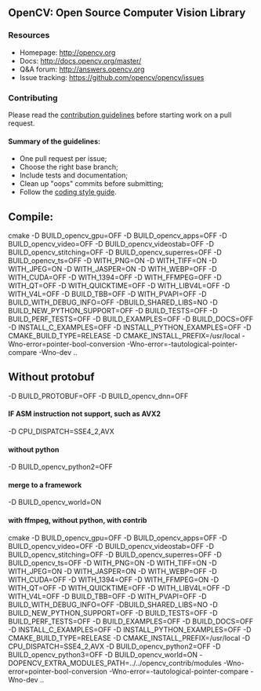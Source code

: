 ## OpenCV: Open Source Computer Vision Library

### Resources

* Homepage: <http://opencv.org>
* Docs: <http://docs.opencv.org/master/>
* Q&A forum: <http://answers.opencv.org>
* Issue tracking: <https://github.com/opencv/opencv/issues>

### Contributing

Please read the [contribution guidelines](https://github.com/opencv/opencv/wiki/How_to_contribute) before starting work on a pull request.

#### Summary of the guidelines:

* One pull request per issue;
* Choose the right base branch;
* Include tests and documentation;
* Clean up "oops" commits before submitting;
* Follow the [coding style guide](https://github.com/opencv/opencv/wiki/Coding_Style_Guide).

## Compile:
cmake -D BUILD_opencv_gpu=OFF -D BUILD_opencv_apps=OFF -D BUILD_opencv_video=OFF -D BUILD_opencv_videostab=OFF -D BUILD_opencv_stitching=OFF -D BUILD_opencv_superres=OFF -D BUILD_opencv_ts=OFF -D WITH_PNG=ON -D WITH_TIFF=ON -D WITH_JPEG=ON -D WITH_JASPER=ON -D WITH_WEBP=OFF -D WITH_CUDA=OFF -D WITH_1394=OFF -D WITH_FFMPEG=OFF -D WITH_QT=OFF -D WITH_QUICKTIME=OFF -D WITH_LIBV4L=OFF -D WITH_V4L=OFF -D BUILD_TBB=OFF -D WITH_PVAPI=OFF -D BUILD_WITH_DEBUG_INFO=OFF -DBUILD_SHARED_LIBS=NO -D BUILD_NEW_PYTHON_SUPPORT=OFF -D BUILD_TESTS=OFF -D BUILD_PERF_TESTS=OFF -D BUILD_EXAMPLES=OFF -D BUILD_DOCS=OFF -D INSTALL_C_EXAMPLES=OFF -D INSTALL_PYTHON_EXAMPLES=OFF -D CMAKE_BUILD_TYPE=RELEASE -D CMAKE_INSTALL_PREFIX=/usr/local -Wno-error=pointer-bool-conversion -Wno-error=-tautological-pointer-compare -Wno-dev ..

## Without protobuf
-D BUILD_PROTOBUF=OFF -D BUILD_opencv_dnn=OFF

#### IF ASM instruction not support, such as AVX2
-D CPU_DISPATCH=SSE4_2,AVX
#### without python
-D BUILD_opencv_python2=OFF
#### merge to a framework
-D BUILD_opencv_world=ON

#### with ffmpeg, without python, with contrib
cmake -D BUILD_opencv_gpu=OFF -D BUILD_opencv_apps=OFF -D BUILD_opencv_video=OFF -D BUILD_opencv_videostab=OFF -D BUILD_opencv_stitching=OFF -D BUILD_opencv_superres=OFF -D BUILD_opencv_ts=OFF -D WITH_PNG=ON -D WITH_TIFF=ON -D WITH_JPEG=ON -D WITH_JASPER=ON -D WITH_WEBP=OFF -D WITH_CUDA=OFF -D WITH_1394=OFF -D WITH_FFMPEG=ON -D WITH_QT=OFF -D WITH_QUICKTIME=OFF -D WITH_LIBV4L=OFF -D WITH_V4L=OFF -D BUILD_TBB=OFF -D WITH_PVAPI=OFF -D BUILD_WITH_DEBUG_INFO=OFF -DBUILD_SHARED_LIBS=NO -D BUILD_NEW_PYTHON_SUPPORT=OFF -D BUILD_TESTS=OFF -D BUILD_PERF_TESTS=OFF -D BUILD_EXAMPLES=OFF -D BUILD_DOCS=OFF -D INSTALL_C_EXAMPLES=OFF -D INSTALL_PYTHON_EXAMPLES=OFF -D CMAKE_BUILD_TYPE=RELEASE -D CMAKE_INSTALL_PREFIX=/usr/local -D CPU_DISPATCH=SSE4_2,AVX -D BUILD_opencv_python2=OFF -D BUILD_opencv_python3=OFF -D BUILD_opencv_world=ON -DOPENCV_EXTRA_MODULES_PATH=../../opencv_contrib/modules  -Wno-error=pointer-bool-conversion -Wno-error=-tautological-pointer-compare -Wno-dev ..
